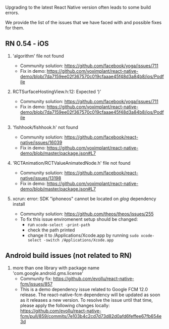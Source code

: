 Upgrading to the latest React Native version often leads to some build errors.

We provide the list of the issues that we have faced with and possible fixes for them.

## RN 0.54 - iOS
1. 'algorithm' file not found
    - Community solution: https://github.com/facebook/yoga/issues/711
    - Fix in demo: https://github.com/voximplant/react-native-demo/blob/7da7159ee02f367570c019cfaaae45f48d3a84b8/ios/Podfile

2. RCTSurfaceHostingView.h:12: Expected ‘)’
    - Community solution: https://github.com/facebook/yoga/issues/711
    - Fix in demo: https://github.com/voximplant/react-native-demo/blob/7da7159ee02f367570c019cfaaae45f48d3a84b8/ios/Podfile

3. 'fishhook/fishhook.h' not found
    - Community solution: https://github.com/facebook/react-native/issues/16039
    - Fix in demo: https://github.com/voximplant/react-native-demo/blob/master/package.json#L7

4. 'RCTAnimation/RCTValueAnimatedNode.h' file not found
    - Community solution: https://github.com/facebook/react-native/issues/13198
    - Fix in demo: https://github.com/voximplant/react-native-demo/blob/master/package.json#L7

5. xcrun: error: SDK "iphoneos" cannot be located on *glog* dependency install
    - Community solution: https://github.com/theos/theos/issues/255
    - To fix this issue enviromenent setup should be changed:
        - run ```xcode-select -print-path```
        - check the path printed
        - change it to /Applications/Xcode.app by running ```sudo xcode-select -switch /Applications/Xcode.app ```

## Android build issues (not related to RN)
1. more than one library with package name 'com.google.android.gms.license'
    - Community fix: https://github.com/evollu/react-native-fcm/issues/857
    - This is a demo dependency issue related to Google FCM 12.0 release. The react-native-fcm dependency will be updated as soon as it releases a new version. To resolve the issue until that time, please apply the following changes locally: https://github.com/evollu/react-native-fcm/pull/859/commits/7e103b4c2cd7d73d82d0afd6feffee67fb654e3d
